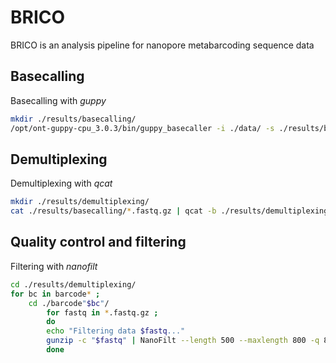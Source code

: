 # BRICO
BRICO is an analysis pipeline for nanopore metabarcoding sequence data

## Basecalling

Basecalling with <em>guppy</em>

``` bash
mkdir ./results/basecalling/
/opt/ont-guppy-cpu_3.0.3/bin/guppy_basecaller -i ./data/ -s ./results/basecalling/ --flowcell FLO-MIN106 --kit SQK-PSK004
```

## Demultiplexing

Demultiplexing with <em>qcat</em>

``` bash
mkdir ./results/demultiplexing/
cat ./results/basecalling/*.fastq.gz | qcat -b ./results/demultiplexing/
```

## Quality control and filtering

Filtering with <em>nanofilt</em>

``` bash
cd ./results/demultiplexing/
for bc in barcode* ;
    cd ./barcode"$bc"/
        for fastq in *.fastq.gz ;  
        do
        echo "Filtering data $fastq..."
        gunzip -c "$fastq" | NanoFilt --length 500 --maxlength 800 -q 8 | gzip > ~/Nanopore_metabarcoding/results/qc/"$fastq"
        done
```

